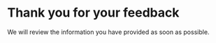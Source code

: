 ﻿# Thank you for your feedback

We will review the information you have provided as soon as possible.
